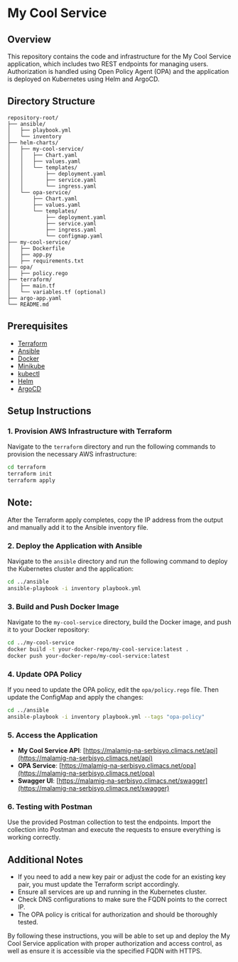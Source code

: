 
# My Cool Service

## Overview

This repository contains the code and infrastructure for the My Cool Service application, which includes two REST endpoints for managing users. Authorization is handled using Open Policy Agent (OPA) and the application is deployed on Kubernetes using Helm and ArgoCD.

## Directory Structure

```
repository-root/
├── ansible/
│   ├── playbook.yml
│   └── inventory
├── helm-charts/
│   ├── my-cool-service/
│   │   ├── Chart.yaml
│   │   ├── values.yaml
│   │   └── templates/
│   │       ├── deployment.yaml
│   │       ├── service.yaml
│   │       └── ingress.yaml
│   └── opa-service/
│       ├── Chart.yaml
│       ├── values.yaml
│       └── templates/
│           ├── deployment.yaml
│           ├── service.yaml
│           ├── ingress.yaml
│           └── configmap.yaml
├── my-cool-service/
│   ├── Dockerfile
│   ├── app.py
│   ├── requirements.txt
├── opa/
│   ├── policy.rego
├── terraform/
│   ├── main.tf
│   └── variables.tf (optional)
├── argo-app.yaml
└── README.md
```

## Prerequisites

- [Terraform](https://www.terraform.io/downloads.html)
- [Ansible](https://docs.ansible.com/ansible/latest/installation_guide/intro_installation.html)
- [Docker](https://docs.docker.com/get-docker/)
- [Minikube](https://minikube.sigs.k8s.io/docs/start/)
- [kubectl](https://kubernetes.io/docs/tasks/tools/install-kubectl/)
- [Helm](https://helm.sh/docs/intro/install/)
- [ArgoCD](https://argo-cd.readthedocs.io/en/stable/getting_started/)

## Setup Instructions

### 1. Provision AWS Infrastructure with Terraform

Navigate to the `terraform` directory and run the following commands to provision the necessary AWS infrastructure:

```sh
cd terraform
terraform init
terraform apply
```

## Note: 
After the Terraform apply completes, copy the IP address from the output and manually add it to the Ansible inventory file.

### 2. Deploy the Application with Ansible

Navigate to the `ansible` directory and run the following command to deploy the Kubernetes cluster and the application:

```sh
cd ../ansible
ansible-playbook -i inventory playbook.yml
```

### 3. Build and Push Docker Image

Navigate to the `my-cool-service` directory, build the Docker image, and push it to your Docker repository:

```sh
cd ../my-cool-service
docker build -t your-docker-repo/my-cool-service:latest .
docker push your-docker-repo/my-cool-service:latest
```

### 4. Update OPA Policy

If you need to update the OPA policy, edit the `opa/policy.rego` file. Then update the ConfigMap and apply the changes:

```sh
cd ../ansible
ansible-playbook -i inventory playbook.yml --tags "opa-policy"
```

### 5. Access the Application

- **My Cool Service API**: [https://malamig-na-serbisyo.climacs.net/api](https://malamig-na-serbisyo.climacs.net/api)
- **OPA Service**: [https://malamig-na-serbisyo.climacs.net/opa](https://malamig-na-serbisyo.climacs.net/opa)
- **Swagger UI**: [https://malamig-na-serbisyo.climacs.net/swagger](https://malamig-na-serbisyo.climacs.net/swagger)

### 6. Testing with Postman

Use the provided Postman collection to test the endpoints. Import the collection into Postman and execute the requests to ensure everything is working correctly.

## Additional Notes

- If you need to add a new key pair or adjust the code for an existing key pair, you must update the Terraform script accordingly.
- Ensure all services are up and running in the Kubernetes cluster.
- Check DNS configurations to make sure the FQDN points to the correct IP.
- The OPA policy is critical for authorization and should be thoroughly tested.

By following these instructions, you will be able to set up and deploy the My Cool Service application with proper authorization and access control, as well as ensure it is accessible via the specified FQDN with HTTPS.

